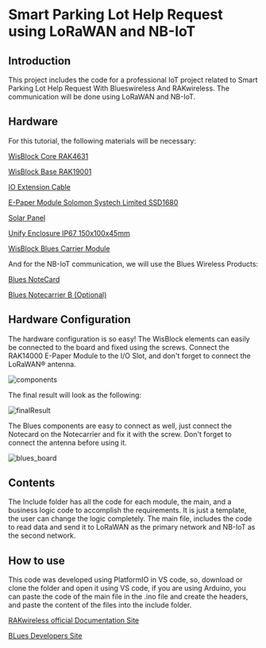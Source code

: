 # Smart Parking Lot Help Request using LoRaWAN and NB-IoT

## Introduction

This project includes the code for a professional IoT project related to Smart Parking Lot Help Request With Blueswireless And RAKwireless. The communication will be done using LoRaWAN and NB-IoT.

## Hardware

For this tutorial, the following materials will be necessary:

[WisBlock Core RAK4631](https://store.rakwireless.com/products/rak4631-lpwan-node)

[WisBlock Base RAK19001](https://store.rakwireless.com/products/rak19001-wisblock-dual-io-base-board)

[IO Extension Cable](https://store.rakwireless.com/products/wisblock-io-extension-cable-rak19008)

[E-Paper Module Solomon Systech Limited SSD1680](https://store.rakwireless.com/products/wisblock-epd-module-rak14000)

[Solar Panel](https://store.rakwireless.com/products/solar-panel)

[Unify Enclosure IP67 150x100x45mm](https://store.rakwireless.com/products/unify-enclosure-ip67-150-100-45mm?variant=42030277525702)

[WisBlock Blues Carrier Module](TBD)

And for the NB-IoT communication, we will use the Blues Wireless Products:

[Blues NoteCard](https://shop.blues.io/collections/notecard/products/note-nbgl-500)

[Blues Notecarrier B (Optional)](https://blues.io/products/notecarrier/notecarrier-b/)

## Hardware Configuration

The hardware configuration is so easy! The WisBlock elements can easily be connected to the board and fixed using the screws. Connect the RAK14000 E-Paper Module to the I/O Slot, and don't forget to connect the LoRaWAN® antenna.

![components](https://drive.google.com/file/d/1pHmqvrGAyAVoYfVE-5mqq0bjP5YBvjbH/view?usp=drive_link)

The final result will look as the following:

![finalResult](https://drive.google.com/file/d/1ByCxusJFdMnBVluHkQRzKyXhYzI-epa8/view?usp=drive_link)

The Blues components are easy to connect as well, just connect the Notecard on the Notecarrier and fix it with the screw. Don't forget to connect the antenna before using it.

![blues_board](https://drive.google.com/file/d/1ibqqZxUAxwkhT5K4Yz7a7NfJIKP3paDp/view?usp=drive_link)


## Contents 

The Include folder has all the code for each module, the main, and a business logic code to accomplish the requirements. It is just a template, the user can change the logic completely. The main file, includes the code to read data and send it to LoRaWAN as the primary network and NB-IoT as the second network.

## How to use

This code was developed using PlatformIO in VS code, so, download or clone the folder and open it using VS code, if you are using Arduino, you can paste the code of the main file in the .ino file and create the headers, and paste the content of the files into the include folder.

[RAKwireless official Documentation Site](https://docs.rakwireless.com/Introduction/)

[BLues Developers Site](https://dev.blues.io/)
